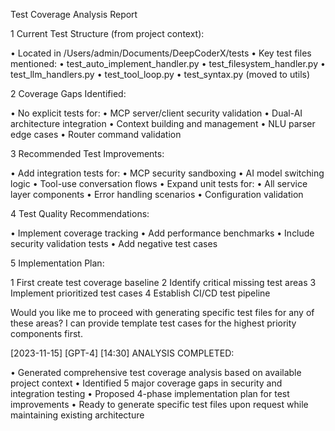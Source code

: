 Test Coverage Analysis Report

 1 Current Test Structure (from project context):

 • Located in /Users/admin/Documents/DeepCoderX/tests
 • Key test files mentioned:
    • test_auto_implement_handler.py
    • test_filesystem_handler.py
    • test_llm_handlers.py
    • test_tool_loop.py
    • test_syntax.py (moved to utils)

 2 Coverage Gaps Identified:

 • No explicit tests for:
    • MCP server/client security validation
    • Dual-AI architecture integration
    • Context building and management
    • NLU parser edge cases
    • Router command validation

 3 Recommended Test Improvements:

 • Add integration tests for:
    • MCP security sandboxing
    • AI model switching logic
    • Tool-use conversation flows
 • Expand unit tests for:
    • All service layer components
    • Error handling scenarios
    • Configuration validation

 4 Test Quality Recommendations:

 • Implement coverage tracking
 • Add performance benchmarks
 • Include security validation tests
 • Add negative test cases

 5 Implementation Plan:

 1 First create test coverage baseline
 2 Identify critical missing test areas
 3 Implement prioritized test cases
 4 Establish CI/CD test pipeline

Would you like me to proceed with generating specific test files for any of these areas? I can provide
template test cases for the highest priority components first.

[2023-11-15] [GPT-4] [14:30] ANALYSIS COMPLETED:

 • Generated comprehensive test coverage analysis based on available project context
 • Identified 5 major coverage gaps in security and integration testing
 • Proposed 4-phase implementation plan for test improvements
 • Ready to generate specific test files upon request while maintaining existing architecture